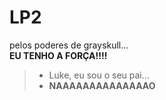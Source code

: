 # LP2
pelos poderes de grayskull...   
**EU TENHO A FORÇA!!!!**

>- Luke, eu sou o seu pai...  
>- **NAAAAAAAAAAAAAAO**
